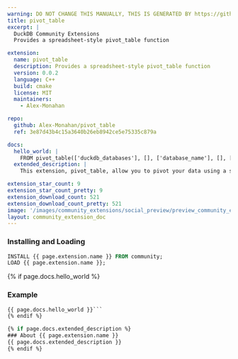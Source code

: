 ```yaml
---
warning: DO NOT CHANGE THIS MANUALLY, THIS IS GENERATED BY https://github/duckdb/community-extensions repository, check README there
title: pivot_table
excerpt: |
  DuckDB Community Extensions
  Provides a spreadsheet-style pivot_table function

extension:
  name: pivot_table
  description: Provides a spreadsheet-style pivot_table function
  version: 0.0.2
  language: C++
  build: cmake
  license: MIT
  maintainers:
    - Alex-Monahan

repo:
  github: Alex-Monahan/pivot_table
  ref: 3e87d43b4c15a3640b26eb8942ce5e75335c879a

docs:
  hello_world: |
    FROM pivot_table(['duckdb_databases'], [], ['database_name'], [], []);
  extended_description: |
    This extension, pivot_table, allow you to pivot your data using a spreadsheet-like pivot API. It is also similar to the Pandas pivot_table function. It does this solely through SQL macros - there are no C++ functions as a part of this extension.

extension_star_count: 9
extension_star_count_pretty: 9
extension_download_count: 521
extension_download_count_pretty: 521
image: '/images/community_extensions/social_preview/preview_community_extension_pivot_table.png'
layout: community_extension_doc
---
```


### Installing and Loading
```sql
INSTALL {{ page.extension.name }} FROM community;
LOAD {{ page.extension.name }};
```

{% if page.docs.hello_world %}
### Example
```sql
{{ page.docs.hello_world }}```
{% endif %}

{% if page.docs.extended_description %}
### About {{ page.extension.name }}
{{ page.docs.extended_description }}
{% endif %}


